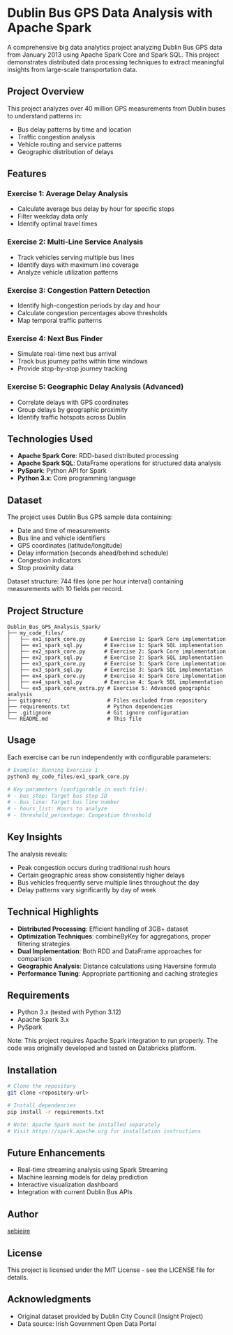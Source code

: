 # Dublin Bus GPS Data Analysis with Apache Spark

A comprehensive big data analytics project analyzing Dublin Bus GPS data from January 2013 using Apache Spark Core and Spark SQL. This project demonstrates distributed data processing techniques to extract meaningful insights from large-scale transportation data.

## Project Overview

This project analyzes over 40 million GPS measurements from Dublin buses to understand patterns in:
- Bus delay patterns by time and location
- Traffic congestion analysis
- Vehicle routing and service patterns
- Geographic distribution of delays

## Features

### Exercise 1: Average Delay Analysis
- Calculate average bus delay by hour for specific stops
- Filter weekday data only
- Identify optimal travel times

### Exercise 2: Multi-Line Service Analysis
- Track vehicles serving multiple bus lines
- Identify days with maximum line coverage
- Analyze vehicle utilization patterns

### Exercise 3: Congestion Pattern Detection
- Identify high-congestion periods by day and hour
- Calculate congestion percentages above thresholds
- Map temporal traffic patterns

### Exercise 4: Next Bus Finder
- Simulate real-time next bus arrival
- Track bus journey paths within time windows
- Provide stop-by-stop journey tracking

### Exercise 5: Geographic Delay Analysis (Advanced)
- Correlate delays with GPS coordinates
- Group delays by geographic proximity
- Identify traffic hotspots across Dublin

## Technologies Used

- **Apache Spark Core**: RDD-based distributed processing
- **Apache Spark SQL**: DataFrame operations for structured data analysis
- **PySpark**: Python API for Spark
- **Python 3.x**: Core programming language

## Dataset

The project uses Dublin Bus GPS sample data containing:
- Date and time of measurements
- Bus line and vehicle identifiers
- GPS coordinates (latitude/longitude)
- Delay information (seconds ahead/behind schedule)
- Congestion indicators
- Stop proximity data

Dataset structure: 744 files (one per hour interval) containing measurements with 10 fields per record.

## Project Structure

```
Dublin_Bus_GPS_Analysis_Spark/
├── my_code_files/
│   ├── ex1_spark_core.py      # Exercise 1: Spark Core implementation
│   ├── ex1_spark_sql.py       # Exercise 1: Spark SQL implementation
│   ├── ex2_spark_core.py      # Exercise 2: Spark Core implementation
│   ├── ex2_spark_sql.py       # Exercise 2: Spark SQL implementation
│   ├── ex3_spark_core.py      # Exercise 3: Spark Core implementation
│   ├── ex3_spark_sql.py       # Exercise 3: Spark SQL implementation
│   ├── ex4_spark_core.py      # Exercise 4: Spark Core implementation
│   ├── ex4_spark_sql.py       # Exercise 4: Spark SQL implementation
│   └── ex5_spark_core_extra.py # Exercise 5: Advanced geographic analysis
├── gitignore/                  # Files excluded from repository
├── requirements.txt            # Python dependencies
├── .gitignore                  # Git ignore configuration
└── README.md                   # This file
```

## Usage

Each exercise can be run independently with configurable parameters:

```python
# Example: Running Exercise 1
python3 my_code_files/ex1_spark_core.py

# Key parameters (configurable in each file):
# - bus_stop: Target bus stop ID
# - bus_line: Target bus line number
# - hours_list: Hours to analyze
# - threshold_percentage: Congestion threshold
```

## Key Insights

The analysis reveals:
- Peak congestion occurs during traditional rush hours
- Certain geographic areas show consistently higher delays
- Bus vehicles frequently serve multiple lines throughout the day
- Delay patterns vary significantly by day of week

## Technical Highlights

- **Distributed Processing**: Efficient handling of 3GB+ dataset
- **Optimization Techniques**: combineByKey for aggregations, proper filtering strategies
- **Dual Implementation**: Both RDD and DataFrame approaches for comparison
- **Geographic Analysis**: Distance calculations using Haversine formula
- **Performance Tuning**: Appropriate partitioning and caching strategies

## Requirements

- Python 3.x (tested with Python 3.12)
- Apache Spark 3.x
- PySpark

Note: This project requires Apache Spark integration to run properly. The code was originally developed and tested on Databricks platform.

## Installation

```bash
# Clone the repository
git clone <repository-url>

# Install dependencies
pip install -r requirements.txt

# Note: Apache Spark must be installed separately
# Visit https://spark.apache.org for installation instructions
```

## Future Enhancements

- Real-time streaming analysis using Spark Streaming
- Machine learning models for delay prediction
- Interactive visualization dashboard
- Integration with current Dublin Bus APIs

## Author

[sebieire](https://github.com/sebieire/)

## License

This project is licensed under the MIT License - see the LICENSE file for details.

## Acknowledgments

- Original dataset provided by Dublin City Council (Insight Project)
- Data source: Irish Government Open Data Portal
